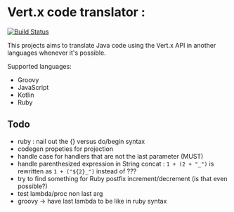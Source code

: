 Vert.x code translator :
========

[![Build Status](https://travis-ci.org/vert-x3/vertx-codetrans.svg?branch=master?branch=master)](https://travis-ci.org/vert-x3/vertx-codetrans)

This projects aims to translate Java code using the Vert.x API in another languages whenever it's possible.

Supported languages:

* Groovy
* JavaScript
* Kotlin
* Ruby

## Todo

- ruby : nail out the {} versus do/begin syntax
- codegen propeties for projection
- handle case for handlers that are not the last parameter (MUST)
- handle parenthesized expression in String concat : `1 + (2 + "_")` is rewritten as `1 + ("${2}_")` instead of ???
- try to find something for Ruby postfix increment/decrement (is that even possible?)
- test lambda/proc non last arg
- groovy -> have last lambda to be like in ruby syntax
